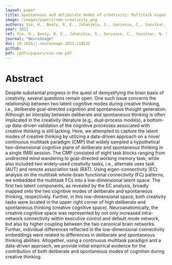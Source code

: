 ```yaml
---
layout: paper
title: Spontaneous and deliberate modes of creativity: Multitask eigen-connectivity analysis captures latent cognitive modes during creative thinking
image: /images/papers/cme-creativity.png
authors: Xie, H., Beaty, R. E., Jahanikia, S., Geniesse, C., Sonalkar, N. S., & Saggar, M.
year: 2021
ref: Xie, H., Beaty, R. E., Jahanikia, S., Geniesse, C., Sonalkar, N. S., & Saggar, M. (2021). BioRxiv
journal: "NeuroImage"
doi: 10.1016/j.neuroimage.2021.118531
github:
pdf: /pdfs/papers/xie-cme.pdf
---
```


# Abstract
Despite substantial progress in the quest of demystifying the brain basis of creativity, several questions remain open. One such issue concerns the relationship between two latent cognitive modes during creative thinking, i.e., deliberate goal-directed cognition and spontaneous thought generation. Although an interplay between deliberate and spontaneous thinking is often implicated in the creativity literature (e.g., dual-process models), a bottom-up data-driven validation of the cognitive processes associated with creative thinking is still lacking. Here, we attempted to capture the latent modes of creative thinking by utilizing a data-driven approach on a novel continuous multitask paradigm (CMP) that widely sampled a hypothetical two-dimensional cognitive plane of deliberate and spontaneous thinking in a single fMRI session. The CMP consisted of eight task blocks ranging from undirected mind wandering to goal-directed working memory task, while also included two widely-used creativity tasks, i.e., alternate uses task (AUT) and remote association task (RAT). Using eigen-connectivity (EC) analysis on the multitask whole-brain functional connectivity (FC) patterns, we embedded the multitask FCs into a low-dimensional latent space. The first two latent components, as revealed by the EC analysis, broadly mapped onto the two cognitive modes of deliberate and spontaneous thinking, respectively. Further, in this low-dimensional space, both creativity tasks were located in the upper right corner of high deliberate and spontaneous thinking (creative cognitive space). Neuroanatomically, the creative cognitive space was represented by not only increased intra-network connectivity within executive control and default mode network, but also by higher coupling between the two canonical brain networks. Further, individual differences reflected in the low-dimensional connectivity embeddings were related to differences in deliberate and spontaneous thinking abilities. Altogether, using a continuous multitask paradigm and a data-driven approach, we provide initial empirical evidence for the contribution of both deliberate and spontaneous modes of cognition during creative thinking.
